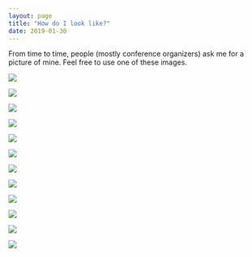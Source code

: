 ```yaml
---
layout: page
title: "How do I look like?"
date: 2019-01-30
---
```


From time to time, people (mostly conference organizers) ask me for a picture of mine. Feel free to use one of these images.

![](/assets/images/2019/01/me_moldovan.jpeg)

![](/assets/images/2020/02/whatsapp-image-2020-02-10-at-21.53.04.jpeg)

![](/assets/images/2020/02/boris_gorelik_black-1.jpeg)

![](/assets/images/2018/03/me_teaching.png?w=1309)

![](/assets/images/2018/10/me_portrait.png)

![](/assets/images/2018/07/boris.jpg?w=1312)

![](/assets/images/2018/11/boris.jpg?w=150)

![](/assets/images/2018/03/me_in_bcn.png)

![](/assets/images/2019/06/ndr_featured.jpg)

![](/assets/images/2019/09/2017color.jpg?w=2048)

![](/assets/images/2019/09/2015color_medium.jpg)

![](/assets/images/2020/02/whatsapp-image-2020-02-10-at-21.53.03.jpeg)

